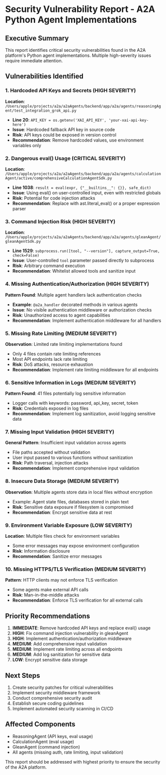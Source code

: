 # Security Vulnerability Report - A2A Python Agent Implementations

## Executive Summary
This report identifies critical security vulnerabilities found in the A2A platform's Python agent implementations. Multiple high-severity issues require immediate attention.

## Vulnerabilities Identified

### 1. Hardcoded API Keys and Secrets (HIGH SEVERITY)

**Location**: `/Users/apple/projects/a2a/a2aAgents/backend/app/a2a/agents/reasoningAgent/test_integration_grok_api.py`
- **Line 20**: `API_KEY = os.getenv('XAI_API_KEY', 'your-xai-api-key-here')`
- **Issue**: Hardcoded fallback API key in source code
- **Risk**: API keys could be exposed in version control
- **Recommendation**: Remove hardcoded values, use environment variables only

### 2. Dangerous eval() Usage (CRITICAL SEVERITY)

**Location**: `/Users/apple/projects/a2a/a2aAgents/backend/app/a2a/agents/calculationAgent/active/comprehensiveCalculationAgentSdk.py`
- **Line 1038**: `result = eval(expr, {"__builtins__": {}}, safe_dict)`
- **Issue**: Using eval() on user-controlled input, even with restricted globals
- **Risk**: Potential for code injection attacks
- **Recommendation**: Replace with ast.literal_eval() or a proper expression parser

### 3. Command Injection Risk (HIGH SEVERITY)

**Location**: `/Users/apple/projects/a2a/a2aAgents/backend/app/a2a/agents/gleanAgent/gleanAgentSdk.py`
- **Line 1529**: `subprocess.run([tool, "--version"], capture_output=True, check=False)`
- **Issue**: User-controlled `tool` parameter passed directly to subprocess
- **Risk**: Arbitrary command execution
- **Recommendation**: Whitelist allowed tools and sanitize input

### 4. Missing Authentication/Authorization (HIGH SEVERITY)

**Pattern Found**: Multiple agent handlers lack authentication checks
- **Example**: `@a2a_handler` decorated methods in various agents
- **Issue**: No visible authentication middleware or authorization checks
- **Risk**: Unauthorized access to agent capabilities
- **Recommendation**: Implement authentication middleware for all handlers

### 5. Missing Rate Limiting (MEDIUM SEVERITY)

**Observation**: Limited rate limiting implementations found
- Only 4 files contain rate limiting references
- Most API endpoints lack rate limiting
- **Risk**: DoS attacks, resource exhaustion
- **Recommendation**: Implement rate limiting middleware for all endpoints

### 6. Sensitive Information in Logs (MEDIUM SEVERITY)

**Pattern Found**: 41 files potentially log sensitive information
- Logger calls with keywords: password, api_key, secret, token
- **Risk**: Credentials exposed in log files
- **Recommendation**: Implement log sanitization, avoid logging sensitive data

### 7. Missing Input Validation (HIGH SEVERITY)

**General Pattern**: Insufficient input validation across agents
- File paths accepted without validation
- User input passed to various functions without sanitization
- **Risk**: Path traversal, injection attacks
- **Recommendation**: Implement comprehensive input validation

### 8. Insecure Data Storage (MEDIUM SEVERITY)

**Observation**: Multiple agents store data in local files without encryption
- Example: Agent state files, databases stored in plain text
- **Risk**: Sensitive data exposure if filesystem is compromised
- **Recommendation**: Encrypt sensitive data at rest

### 9. Environment Variable Exposure (LOW SEVERITY)

**Location**: Multiple files check for environment variables
- Some error messages may expose environment configuration
- **Risk**: Information disclosure
- **Recommendation**: Sanitize error messages

### 10. Missing HTTPS/TLS Verification (MEDIUM SEVERITY)

**Pattern**: HTTP clients may not enforce TLS verification
- Some agents make external API calls
- **Risk**: Man-in-the-middle attacks
- **Recommendation**: Enforce TLS verification for all external calls

## Priority Recommendations

1. **IMMEDIATE**: Remove hardcoded API keys and replace eval() usage
2. **HIGH**: Fix command injection vulnerability in gleanAgent
3. **HIGH**: Implement authentication/authorization middleware
4. **MEDIUM**: Add comprehensive input validation
5. **MEDIUM**: Implement rate limiting across all endpoints
6. **MEDIUM**: Add log sanitization for sensitive data
7. **LOW**: Encrypt sensitive data storage

## Next Steps

1. Create security patches for critical vulnerabilities
2. Implement security middleware framework
3. Conduct comprehensive security audit
4. Establish secure coding guidelines
5. Implement automated security scanning in CI/CD

## Affected Components

- ReasoningAgent (API keys, eval usage)
- CalculationAgent (eval usage)
- GleanAgent (command injection)
- All agents (missing auth, rate limiting, input validation)

This report should be addressed with highest priority to ensure the security of the A2A platform.